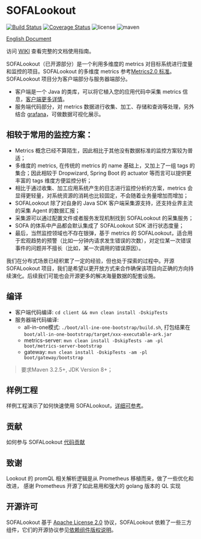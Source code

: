 # SOFALookout

[![Build Status](https://travis-ci.org/alipay/sofa-lookout.svg?branch=master)](https://travis-ci.org/alipay/sofa-lookout)
[![Coverage Status](https://coveralls.io/repos/github/alipay/sofa-lookout/badge.svg?branch=master)](https://coveralls.io/github/alipay/sofa-lookout?branch=master)
![license](https://img.shields.io/badge/license-Apache--2.0-green.svg)
![maven](https://img.shields.io/github/release/alipay/sofa-lookout.svg)

[English Document](./README_EN.md)

访问 [WIKI](http://www.sofastack.tech/sofa-lookout/docs/Home) 查看完整的文档使用指南。

SOFALookout（已开源部分）是一个利用多维度的 metrics 对目标系统进行度量和监控的项目。SOFALookout 的多维度 metrics 参考[Metrics2.0 标准](http://metrics20.org/)。SOFALookout 项目分为客户端部分与服务器端部分。

- 客户端是一个 Java 的类库，可以将它植入您的应用代码中采集 metrics 信息，[客户端更多详情](./client/README.md)。
- 服务端代码部分，对 metrics 数据进行收集、加工、存储和查询等处理，另外结合 [grafana](https://grafana.com)，可做数据可视化展示。

## 相较于常用的监控方案：

- Metrics 概念已经不算陌生，因此相比于其他没有数据标准的监控方案较为普适；
- 多维度的 metrics, 在传统的 metrics 的 name 基础上，又加上了一组 tags 的集合；因此相较于 Dropwizard, Spring Boot 的 actuator 等而言可以提供更丰富的 tags 维度方便监控分析；
- 相比于通过收集、加工应用系统产生的日志进行监控分析的方案，metrics 会显得更轻量，对系统资源的消耗也比较固定，不会随着业务量增加而增加；
- SOFALookout 除了对自身的 Java SDK 客户端采集源支持，还支持业界主流的采集 Agent 的数据汇报；
- 采集源可以通过配置文件或者服务发现机制找到 SOFALookout 的采集服务；
- SOFA 的体系中产品都会默认集成了 SOFALookout SDK 进行状态度量；
- 最后，当然监控领域也不存在银弹，基于 metrics 的 SOFALookout，适合用于宏观趋势的预警（比如一分钟内请求发生错误的次数），对定位某一次错误事件的问题并不擅长（比如，某一次调用的错误原因）。

我们在分布式场景已经积累了一定的经验，但也处于探索的过程中。开源 SOFALookout 项目，我们是希望以更开放方式来合作确保该项目向正确的方向持续演化。后续我们可能也会开源更多的解决海量数据的配套设施。

## 编译

- 客户端代码编译: `cd client && mvn clean install -DskipTests`
- 服务器端代码编译:
  - all-in-one模式: `./boot/all-ine-one-bootstrap/build.sh`, 打包结果在`boot/all-in-one-bootstrap/target/xxx-executable-ark.jar`
  - metrics-server: `mvn clean install -DskipTests -am -pl boot/metrics-server-bootstrap`
  - gateway: `mvn clean install -DskipTests -am -pl boot/gateway/bootstrap`
  
> 要求Maven 3.2.5+, JDK Version 8+；


## 样例工程
样例工程演示了如何快速使用 SOFALookout，[详细可参考](https://www.sofastack.tech/sofa-lookout/docs/useguide-samples)。


## 贡献
如何参与 SOFALookout [代码贡献](./CONTRIBUTING.md)

## 致谢

Lookout 的 promQL 相关解析逻辑是从 Prometheus 移植而来，做了一些优化和改进， 感谢 Prometheus 开源了如此易用和强大的 golang 版本的 QL 实现

## 开源许可
SOFALookout 基于 [Apache License 2.0](./LICENSE) 协议，SOFALookout 依赖了一些三方组件，它们的开源协议参见[依赖组件版权说明](https://github.com/sofastack/sofa-lookout/wiki/NOTICE)。
